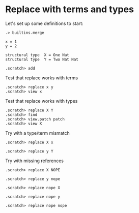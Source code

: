 # Replace with terms and types

Let's set up some definitions to start:

```ucm:hide
.> builtins.merge
```

```unison
x = 1
y = 2

structural type  X = One Nat
structural type  Y = Two Nat Nat
```

```ucm
.scratch> add
```

Test that replace works with terms
```ucm
.scratch> replace x y
.scratch> view x
```

Test that replace works with types
```ucm
.scratch> replace X Y
.scratch> find
.scratch> view.patch patch
.scratch> view X
```

Try with a type/term mismatch
```ucm:error
.scratch> replace X x
```
```ucm:error
.scratch> replace y Y
```

Try with missing references
```ucm:error
.scratch> replace X NOPE
```
```ucm:error
.scratch> replace y nope
```
```ucm:error
.scratch> replace nope X
```
```ucm:error
.scratch> replace nope y
```
```ucm:error
.scratch> replace nope nope
```
